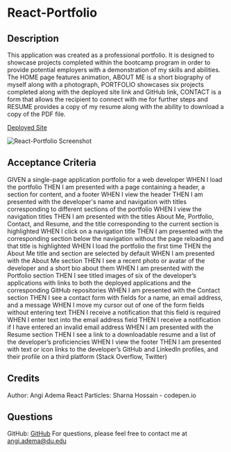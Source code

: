 # React-Portfolio

## Description

This application was created as a professional portfolio. It is designed to showcase projects completed within the bootcamp program in order to provide potential employers with a demonstration of my skills and abilities. The HOME page features animation, ABOUT ME is a short biography of myself along with a photograph, PORTFOLIO showcases six projects completed along with the deployed site link and GitHub link, CONTACT is a form that allows the recipient to connect with me for further steps and RESUME provides a copy of my resume along with the ability to download a copy of the PDF file.

[Deployed Site](https://Angi-Adema.github.io/React-Portfolio)

![React-Portfolio Screenshot]()

## Acceptance Criteria

GIVEN a single-page application portfolio for a web developer
WHEN I load the portfolio
THEN I am presented with a page containing a header, a section for content, and a footer
WHEN I view the header
THEN I am presented with the developer's name and navigation with titles corresponding to different sections of the portfolio
WHEN I view the navigation titles
THEN I am presented with the titles About Me, Portfolio, Contact, and Resume, and the title corresponding to the current section is highlighted
WHEN I click on a navigation title
THEN I am presented with the corresponding section below the navigation without the page reloading and that title is highlighted
WHEN I load the portfolio the first time
THEN the About Me title and section are selected by default
WHEN I am presented with the About Me section
THEN I see a recent photo or avatar of the developer and a short bio about them
WHEN I am presented with the Portfolio section
THEN I see titled images of six of the developer’s applications with links to both the deployed applications and the corresponding GitHub repositories
WHEN I am presented with the Contact section
THEN I see a contact form with fields for a name, an email address, and a message
WHEN I move my cursor out of one of the form fields without entering text
THEN I receive a notification that this field is required
WHEN I enter text into the email address field
THEN I receive a notification if I have entered an invalid email address
WHEN I am presented with the Resume section
THEN I see a link to a downloadable resume and a list of the developer’s proficiencies
WHEN I view the footer
THEN I am presented with text or icon links to the developer’s GitHub and LinkedIn profiles, and their profile on a third platform (Stack Overflow, Twitter)

## Credits

Author: Angi Adema
React Particles: Sharna Hossain - codepen.io

## Questions

GitHub: [GitHub](https://github.com/Angi-Adema)
For questions, please feel free to contact me at angi.adema@du.edu
